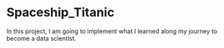 # Spaceship_Titanic
In this project, I am going to implement what I learned along my journey to become a data scientist. 
